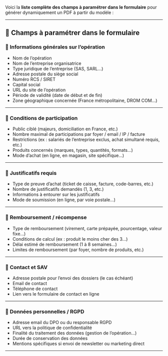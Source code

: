 Voici la **liste complète des champs à paramétrer dans le formulaire** pour générer dynamiquement un PDF à partir du modèle :

---

## 🧩 **Champs à paramétrer dans le formulaire**

### 📌 **Informations générales sur l’opération**

* Nom de l’opération
* Nom de l’entreprise organisatrice
* Type juridique de l’entreprise (SAS, SARL...)
* Adresse postale du siège social
* Numéro RCS / SIRET
* Capital social
* URL du site de l’opération
* Période de validité (date de début et de fin)
* Zone géographique concernée (France métropolitaine, DROM COM...)

---

### 📌 **Conditions de participation**

* Public ciblé (majeurs, domiciliation en France, etc.)
* Nombre maximal de participations par foyer / email / IP / facture
* Restrictions (ex : salariés de l’entreprise exclus, achat simultané requis, etc.)
* Produits concernés (marques, types, quantités, formats...)
* Mode d’achat (en ligne, en magasin, site spécifique...)

---

### 📌 **Justificatifs requis**

* Type de preuve d’achat (ticket de caisse, facture, code-barres, etc.)
* Nombre de justificatifs demandés (1, 3, etc.)
* Informations à entourer sur les justificatifs
* Mode de soumission (en ligne, par voie postale...)

---

### 📌 **Remboursement / récompense**

* Type de remboursement (virement, carte prépayée, pourcentage, valeur fixe...)
* Conditions de calcul (ex : produit le moins cher des 3...)
* Délai estimé de remboursement (1 à 8 semaines…)
* Limites de remboursement (par foyer, nombre de produits, etc.)

---

### 📌 **Contact et SAV**

* Adresse postale pour l’envoi des dossiers (le cas échéant)
* Email de contact
* Téléphone de contact
* Lien vers le formulaire de contact en ligne

---

### 📌 **Données personnelles / RGPD**

* Adresse email du DPO ou du responsable RGPD
* URL vers la politique de confidentialité
* Finalité du traitement des données (gestion de l’opération...)
* Durée de conservation des données
* Mentions spécifiques si envoi de newsletter ou marketing direct

---
